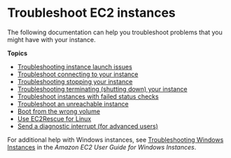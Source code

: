 # Troubleshoot EC2 instances<a name="ec2-instance-troubleshoot"></a>

The following documentation can help you troubleshoot problems that you might have with your instance\.

**Topics**
+ [Troubleshooting instance launch issues](troubleshooting-launch.md)
+ [Troubleshoot connecting to your instance](TroubleshootingInstancesConnecting.md)
+ [Troubleshooting stopping your instance](TroubleshootingInstancesStopping.md)
+ [Troubleshooting terminating \(shutting down\) your instance](TroubleshootingInstancesShuttingDown.md)
+ [Troubleshoot instances with failed status checks](TroubleshootingInstances.md)
+ [Troubleshoot an unreachable instance](instance-console.md)
+ [Boot from the wrong volume](instance-booting-from-wrong-volume.md)
+ [Use EC2Rescue for Linux](Linux-Server-EC2Rescue.md)
+ [Send a diagnostic interrupt \(for advanced users\)](diagnostic-interrupt.md)

For additional help with Windows instances, see [Troubleshooting Windows Instances](https://docs.aws.amazon.com/AWSEC2/latest/WindowsGuide/troubleshooting-windows-instances.html) in the *Amazon EC2 User Guide for Windows Instances*\.